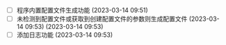   - [ ] 程序内置配置文件生成功能 (2023-03-14 09:51)
  - [ ] 未检测到配置文件或获取到创建配置文件的参数则生成配置文件 (2023-03-14 09:53) (2023-03-14 09:53)
  - [ ] 添加日志功能 (2023-03-14 09:53)
